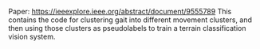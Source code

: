 Paper: https://ieeexplore.ieee.org/abstract/document/9555789
This contains the code for clustering gait into different movement clusters, and then using those clusters as pseudolabels to train a terrain classification vision system.


